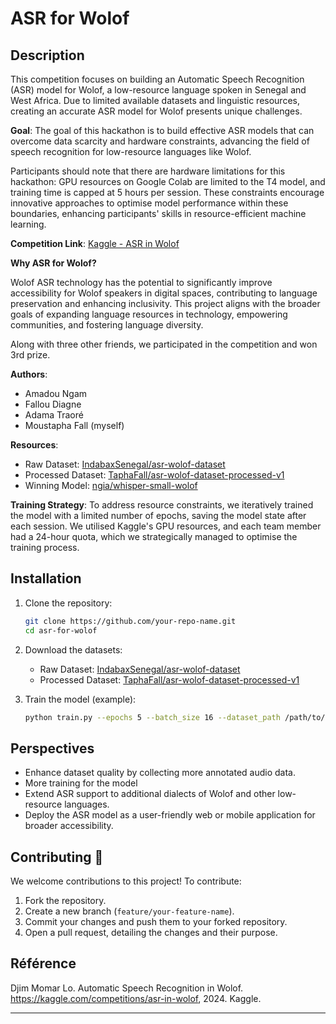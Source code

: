 # ASR for Wolof

## Description

This competition focuses on building an Automatic Speech Recognition (ASR) model for Wolof, a low-resource language spoken in Senegal and West Africa. Due to limited available datasets and linguistic resources, creating an accurate ASR model for Wolof presents unique challenges.

**Goal**: The goal of this hackathon is to build effective ASR models that can overcome data scarcity and hardware constraints, advancing the field of speech recognition for low-resource languages like Wolof.

Participants should note that there are hardware limitations for this hackathon: GPU resources on Google Colab are limited to the T4 model, and training time is capped at 5 hours per session. These constraints encourage innovative approaches to optimise model performance within these boundaries, enhancing participants' skills in resource-efficient machine learning.

**Competition Link**: [Kaggle - ASR in Wolof](https://www.kaggle.com/competitions/asr-in-wolof/overview)

**Why ASR for Wolof?**

Wolof ASR technology has the potential to significantly improve accessibility for Wolof speakers in digital spaces, contributing to language preservation and enhancing inclusivity. This project aligns with the broader goals of expanding language resources in technology, empowering communities, and fostering language diversity.

Along with three other friends, we participated in the competition and won 3rd prize.

**Authors**:
- Amadou Ngam
- Fallou Diagne
- Adama Traoré
- Moustapha Fall (myself)

**Resources**:
- Raw Dataset: [IndabaxSenegal/asr-wolof-dataset](https://huggingface.co/IndabaxSenegal/asr-wolof-dataset)
- Processed Dataset: [TaphaFall/asr-wolof-dataset-processed-v1](https://huggingface.co/TaphaFall/asr-wolof-dataset-processed-v1)
- Winning Model: [ngia/whisper-small-wolof](https://huggingface.co/ngia/whisper-small-wolof)

**Training Strategy**:
To address resource constraints, we iteratively trained the model with a limited number of epochs, saving the model state after each session. We utilised Kaggle's GPU resources, and each team member had a 24-hour quota, which we strategically managed to optimise the training process.

## Installation

1. Clone the repository:
   ```bash
   git clone https://github.com/your-repo-name.git
   cd asr-for-wolof
   ```

2. Download the datasets:
   - Raw Dataset: [IndabaxSenegal/asr-wolof-dataset](https://huggingface.co/IndabaxSenegal/asr-wolof-dataset)
   - Processed Dataset: [TaphaFall/asr-wolof-dataset-processed-v1](https://huggingface.co/TaphaFall/asr-wolof-dataset-processed-v1)

3. Train the model (example):
   ```bash
   python train.py --epochs 5 --batch_size 16 --dataset_path /path/to/dataset
   ```

## Perspectives

- Enhance dataset quality by collecting more annotated audio data.
- More training for the model
- Extend ASR support to additional dialects of Wolof and other low-resource languages.
- Deploy the ASR model as a user-friendly web or mobile application for broader accessibility.

## Contributing  🤝

We welcome contributions to this project! To contribute:

1. Fork the repository.
2. Create a new branch (`feature/your-feature-name`).
3. Commit your changes and push them to your forked repository.
4. Open a pull request, detailing the changes and their purpose.

## Référence

Djim Momar Lo. Automatic Speech Recognition in Wolof. https://kaggle.com/competitions/asr-in-wolof, 2024. Kaggle.

---
